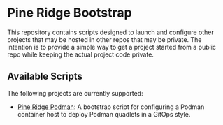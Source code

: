 # Pine Ridge Bootstrap

This repository contains scripts designed to launch and configure other projects that may be hosted in other repos that may be private. The intention is to provide a simple way to get a project started from a public repo while keeping the actual project code private.

## Available Scripts

The following projects are currently supported:

- [Pine Ridge Podman](/pine-ridge-podman/pine-ridge-podman-bootstrap.md): A bootstrap script for configuring a Podman container host to deploy Podman quadlets in a GitOps style.
